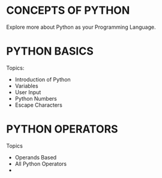 # CONCEPTS OF PYTHON
Explore more about Python as your Programming Language.


# PYTHON BASICS
Topics:
- Introduction of Python
- Variables
- User Input
- Python Numbers
- Escape Characters

# PYTHON OPERATORS
Topics
- Operands Based
- All Python Operators
- 

